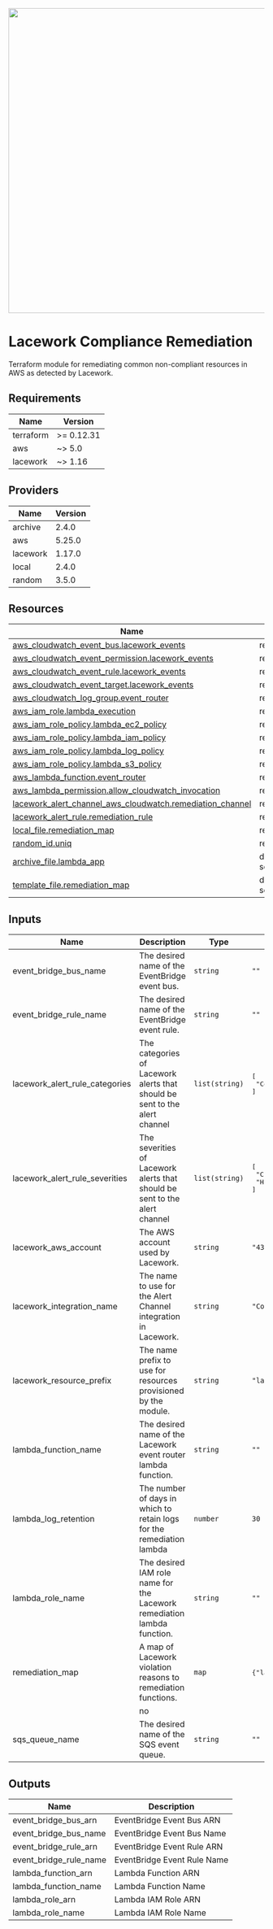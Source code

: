 <a href="https://lacework.com"><img src="https://techally-content.s3-us-west-1.amazonaws.com/public-content/lacework_logo_full.png" width="600"></a>

# Lacework Compliance Remediation

Terraform module for remediating common non-compliant resources in AWS as detected by Lacework.

## Requirements

| Name      | Version    |
| --------- | ---------- |
| terraform | >= 0.12.31 |
| aws       | ~> 5.0     |
| lacework  | ~> 1.16     |

## Providers

| Name     | Version |
| -------- | ------- |
| archive  | 2.4.0   |
| aws      | 5.25.0  |
| lacework | 1.17.0  |
| local    | 2.4.0   |
| random   | 3.5.0   |

## Resources

| Name                                                                                                                                                                      | Type        |
| ------------------------------------------------------------------------------------------------------------------------------------------------------------------------- | ----------- |
| [aws_cloudwatch_event_bus.lacework_events](https://registry.terraform.io/providers/hashicorp/aws/latest/docs/resources/cloudwatch_event_bus)                              | resource    |
| [aws_cloudwatch_event_permission.lacework_events](https://registry.terraform.io/providers/hashicorp/aws/latest/docs/resources/cloudwatch_event_permission)                | resource    |
| [aws_cloudwatch_event_rule.lacework_events](https://registry.terraform.io/providers/hashicorp/aws/latest/docs/resources/cloudwatch_event_rule)                            | resource    |
| [aws_cloudwatch_event_target.lacework_events](https://registry.terraform.io/providers/hashicorp/aws/latest/docs/resources/cloudwatch_event_target)                        | resource    |
| [aws_cloudwatch_log_group.event_router](https://registry.terraform.io/providers/hashicorp/aws/latest/docs/resources/cloudwatch_log_group)                                 | resource    |
| [aws_iam_role.lambda_execution](https://registry.terraform.io/providers/hashicorp/aws/latest/docs/resources/iam_role)                                                     | resource    |
| [aws_iam_role_policy.lambda_ec2_policy](https://registry.terraform.io/providers/hashicorp/aws/latest/docs/resources/iam_role_policy)                                      | resource    |
| [aws_iam_role_policy.lambda_iam_policy](https://registry.terraform.io/providers/hashicorp/aws/latest/docs/resources/iam_role_policy)                                      | resource    |
| [aws_iam_role_policy.lambda_log_policy](https://registry.terraform.io/providers/hashicorp/aws/latest/docs/resources/iam_role_policy)                                      | resource    |
| [aws_iam_role_policy.lambda_s3_policy](https://registry.terraform.io/providers/hashicorp/aws/latest/docs/resources/iam_role_policy)                                       | resource    |
| [aws_lambda_function.event_router](https://registry.terraform.io/providers/hashicorp/aws/latest/docs/resources/lambda_function)                                           | resource    |
| [aws_lambda_permission.allow_cloudwatch_invocation](https://registry.terraform.io/providers/hashicorp/aws/latest/docs/resources/lambda_permission)                        | resource    |
| [lacework_alert_channel_aws_cloudwatch.remediation_channel](https://registry.terraform.io/providers/lacework/lacework/latest/docs/resources/alert_channel_aws_cloudwatch) | resource    |
| [lacework_alert_rule.remediation_rule](https://registry.terraform.io/providers/lacework/lacework/latest/docs/resources/alert_rule)                                        | resource    |
| [local_file.remediation_map](https://registry.terraform.io/providers/hashicorp/local/latest/docs/resources/file)                                                          | resource    |
| [random_id.uniq](https://registry.terraform.io/providers/hashicorp/random/latest/docs/resources/id)                                                                       | resource    |
| [archive_file.lambda_app](https://registry.terraform.io/providers/hashicorp/archive/latest/docs/data-sources/file)                                                        | data source |
| [template_file.remediation_map](https://registry.terraform.io/providers/hashicorp/template/latest/docs/data-sources/file)                                                 | data source |

## Inputs

| Name                           | Description                                                                | Type           | Default                                                                                                                                                                                                                                                                                                                                                                                                                                                                                                                                                                                                                                                                                                                                                                                                                                                                                                              | Required |
| ------------------------------ | -------------------------------------------------------------------------- | -------------- | -------------------------------------------------------------------------------------------------------------------------------------------------------------------------------------------------------------------------------------------------------------------------------------------------------------------------------------------------------------------------------------------------------------------------------------------------------------------------------------------------------------------------------------------------------------------------------------------------------------------------------------------------------------------------------------------------------------------------------------------------------------------------------------------------------------------------------------------------------------------------------------------------------------------- | :------: |
| event_bridge_bus_name          | The desired name of the EventBridge event bus.                             | `string`       | `""`                                                                                                                                                                                                                                                                                                                                                                                                                                                                                                                                                                                                                                                                                                                                                                                                                                                                                                                 |    no    |
| event_bridge_rule_name         | The desired name of the EventBridge event rule.                            | `string`       | `""`                                                                                                                                                                                                                                                                                                                                                                                                                                                                                                                                                                                                                                                                                                                                                                                                                                                                                                                 |    no    |
| lacework_alert_rule_categories | The categories of Lacework alerts that should be sent to the alert channel | `list(string)` | <pre>[<br> "Compliance"<br>]</pre>                                                                                                                                                                                                                                                                                                                                                                                                                                                                                                                                                                                                                                                                                                                                                                                                                                                                                   |    no    |
| lacework_alert_rule_severities | The severities of Lacework alerts that should be sent to the alert channel | `list(string)` | <pre>[<br> "Critical",<br> "High"<br>]</pre>                                                                                                                                                                                                                                                                                                                                                                                                                                                                                                                                                                                                                                                                                                                                                                                                                                                                         |    no    |
| lacework_aws_account           | The AWS account used by Lacework.                                          | `string`       | `"434813966438"`                                                                                                                                                                                                                                                                                                                                                                                                                                                                                                                                                                                                                                                                                                                                                                                                                                                                                                     |    no    |
| lacework_integration_name      | The name to use for the Alert Channel integration in Lacework.             | `string`       | `"Compliance Events to CloudWatch"`                                                                                                                                                                                                                                                                                                                                                                                                                                                                                                                                                                                                                                                                                                                                                                                                                                                                                  |    no    |
| lacework_resource_prefix       | The name prefix to use for resources provisioned by the module.            | `string`       | `"lacework-remediation"`                                                                                                                                                                                                                                                                                                                                                                                                                                                                                                                                                                                                                                                                                                                                                                                                                                                                                             |    no    |
| lambda_function_name           | The desired name of the Lacework event router lambda function.             | `string`       | `""`                                                                                                                                                                                                                                                                                                                                                                                                                                                                                                                                                                                                                                                                                                                                                                                                                                                                                                                 |    no    |
| lambda_log_retention           | The number of days in which to retain logs for the remediation lambda      | `number`       | `30`                                                                                                                                                                                                                                                                                                                                                                                                                                                                                                                                                                                                                                                                                                                                                                                                                                                                                                                 |    no    |
| lambda_role_name               | The desired IAM role name for the Lacework remediation lambda function.    | `string`       | `""`                                                                                                                                                                                                                                                                                                                                                                                                                                                                                                                                                                                                                                                                                                                                                                                                                                                                                                                 |    no    |
| remediation_map                | A map of Lacework violation reasons to remediation functions.              | `map`          | <pre>{"lacework-global-120_AccessKey1NotUsed90Days":{"action":"iam_disable_unused_access_key"},"lacework-global-141_AccessKey1NotRotated180Days":{"action":"iam_disable_unused_access_key"},"lacework-global-142_AccessKey1NotRotated350Days":{"action":"iam_disable_unused_access_key"}}
</pre> |    no    |
| sqs_queue_name                 | The desired name of the SQS event queue.                                   | `string`       | `""`                                                                                                                                                                                                                                                                                                                                                                                                                                                                                                                                                                                                                                                                                                                                                                                                                                                                                                                 |    no    |

## Outputs

| Name                   | Description                 |
| ---------------------- | --------------------------- |
| event_bridge_bus_arn   | EventBridge Event Bus ARN   |
| event_bridge_bus_name  | EventBridge Event Bus Name  |
| event_bridge_rule_arn  | EventBridge Event Rule ARN  |
| event_bridge_rule_name | EventBridge Event Rule Name |
| lambda_function_arn    | Lambda Function ARN         |
| lambda_function_name   | Lambda Function Name        |
| lambda_role_arn        | Lambda IAM Role ARN         |
| lambda_role_name       | Lambda IAM Role Name        |
